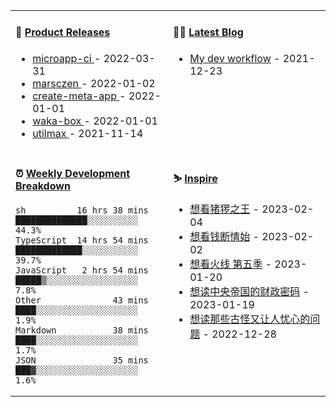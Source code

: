 <table width="800px">
<tr>
<td valign="top" width="50%">

#### 🌾 <a href="https://github.com/marsczen/marsczen/blob/master/releases.md" target="_blank">Product Releases</a>

<!-- recent_releases starts -->
* <a href='https://github.com/marsczen/microapp-ci/releases/tag/v0.0.2' target='_blank'>microapp-ci </a> - 2022-03-31
* <a href='https://github.com/marsczen/marsczen/releases/tag/v0.0.1' target='_blank'>marsczen </a> - 2022-01-02
* <a href='https://github.com/marsczen/create-meta-app/releases/tag/v0.0.4' target='_blank'>create-meta-app </a> - 2022-01-01
* <a href='https://github.com/marsczen/waka-box/releases/tag/v3.0.1' target='_blank'>waka-box </a> - 2022-01-01
* <a href='https://github.com/marsczen/utilmax/releases/tag/v1.0.6' target='_blank'>utilmax </a> - 2021-11-14
<!-- recent_releases ends -->

</td>
<td valign="top" width="50%">

#### 🧗‍♂️ <a href="https://github.com/marsczen/blog/issues" target="_blank">Latest Blog</a>

<!-- blog starts -->
* <a href='https://www.github.com/marsczen/blog/issues/1' target='_blank'>My dev workflow</a> - 2021-12-23
<!-- blog ends -->

</td>
</tr>
<tr>
<td valign="top" width="50%">

#### ⏰  <a href="https://gist.github.com/marsczen/0c39a3e7b4a372c6cff4a8714271308c" target="_blank">Weekly Development Breakdown</a>

<!-- code_time starts -->

```text
sh          16 hrs 38 mins  ██████████████░░░░░░░░░░  44.3%
TypeScript  14 hrs 54 mins  █████████████░░░░░░░░░░░  39.7%
JavaScript   2 hrs 54 mins  █████▒░░░░░░░░░░░░░░░░░░   7.8%
Other              43 mins  ████░░░░░░░░░░░░░░░░░░░░   1.9%
Markdown           38 mins  ████░░░░░░░░░░░░░░░░░░░░   1.7%
JSON               35 mins  ███▓░░░░░░░░░░░░░░░░░░░░   1.6%
```

<!-- code_time ends -->

</td>
<td valign="top" width="50%">

#### ⛷️ <a href="https://www.douban.com/people/yushangyuzui/" target="_blank">Inspire</a>

<!-- douban starts -->
* <a href='http://movie.douban.com/subject/35480594/' target='_blank'>想看猪猡之王</a> - 2023-02-04
* <a href='http://movie.douban.com/subject/35141236/' target='_blank'>想看钱断情始</a> - 2023-02-02
* <a href='http://movie.douban.com/subject/2393060/' target='_blank'>想看火线 第五季</a> - 2023-01-20
* <a href='https://book.douban.com/subject/27007549/' target='_blank'>想读中央帝国的财政密码</a> - 2023-01-19
* <a href='https://book.douban.com/subject/26826089/' target='_blank'>想读那些古怪又让人忧心的问题</a> - 2022-12-28
<!-- douban ends -->

</td>
  </tr>
  </table>
